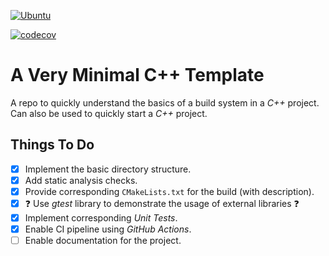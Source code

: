[![Ubuntu](https://github.com/masaaldosey/cpp-template/actions/workflows/ubuntu.yml/badge.svg?branch=main)](https://github.com/masaaldosey/cpp-template/actions/workflows/ubuntu.yml)

[![codecov](https://codecov.io/gh/masaaldosey/cpp-template/branch/main/graph/badge.svg?token=NgWXRb0ta4)](https://codecov.io/gh/masaaldosey/cpp-template)


# A Very Minimal C++ Template

A repo to quickly understand the basics of a build system in a _C++_ project.
Can also be used to quickly start a _C++_ project.

## Things To Do

- [x] Implement the basic directory structure.
- [x] Add static analysis checks.
- [x] Provide corresponding `CMakeLists.txt` for the build (with description).
- [x] :question: Use _gtest_ library to demonstrate the usage of external libraries :question:
- [x] Implement corresponding _Unit Tests_.
- [x] Enable CI pipeline using _GitHub Actions_.
- [ ] Enable documentation for the project.
